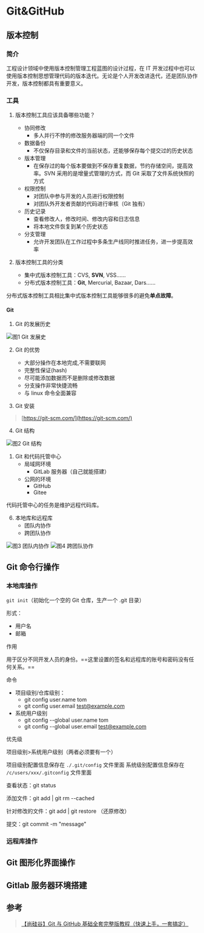 # Git&GitHub

## 版本控制

### 简介

工程设计领域中使用版本控制管理工程蓝图的设计过程，在 IT 开发过程中也可以使用版本控制思想管理代码的版本迭代。无论是个人开发改进迭代，还是团队协作开发，版本控制都具有重要意义。

### 工具

1. 版本控制工具应该具备哪些功能？

   - 协同修改
     - 多人并行不悖的修改服务器端的同一个文件
   - 数据备份
     - 不仅保存目录和文件的当前状态，还能够保存每个提交过的历史状态
   - 版本管理
     - 在保存过的每个版本要做到不保存重复数据，节约存储空间，提高效率。SVN 采用的是增量式管理的方式，而 Git 采取了文件系统快照的方式
   - 权限控制
     - 对团队中参与开发的人员进行权限控制
     - 对团队外开发者贡献的代码进行审核（Git 独有）
   - 历史记录
     - 查看修改人，修改时间、修改内容和日志信息
     - 将本地文件恢复到某个历史状态
   - 分支管理
     - 允许开发团队在工作过程中多条生产线同时推进任务，进一步提高效率

2. 版本控制工具的分类
   - 集中式版本控制工具：CVS, **SVN**, VSS……
   - 分布式版本控制工具：**Git**, Mercurial, Bazaar, Dars……

分布式版本控制工具相比集中式版本控制工具能够很多的避免**单点故障**。

#### Git

1. Git 的发展历史

![图1 Git 发展史](image/01_Linux系统版本控制历史.png)

2. Git 的优势

   - 大部分操作在本地完成,不需要联网
   - 完整性保证(hash)
   - 尽可能添加数据而不是删除或修改数据
   - 分支操作非常快捷流畅
   - 与 linux 命令全面兼容

3. Git 安装

> [https://git-scm.com/](https://git-scm.com/)

4. Git 结构

![图2 Git 结构](image/02_Git结构.png)

1. Git 和代码托管中心
   - 局域网环境
     - GitLab 服务器（自己就能搭建）
   - 公网的环境
     - GitHub
     - Gitee

代码托管中心的任务是维护远程代码库。

6. 本地库和远程库
   - 团队内协作
   - 跨团队协作

![图3 团队内协作](image/03_团队内协作.svg)
![图4 跨团队协作](image/04_跨团队协作.png)

## Git 命令行操作

### 本地库操作


`git init`（初始化一个空的 Git 仓库，生产一个 .git 目录）


形式：

- 用户名
- 邮箱

作用

用于区分不同开发人员的身份。==这里设置的签名和远程库的账号和密码没有任何关系。==

命令

- 项目级别/仓库级别：
  - git config user.name tom
  - git config user.email test@example.com
- 系统用户级别
  - git config --global user.name tom
  - git config --global user.email test@example.com

优先级

项目级别>系统用户级别（两者必须要有一个）

项目级别配置信息保存在 `./.git/config` 文件里面
系统级别配置信息保存在 `/c/users/xxx/.gitconfig` 文件里面

查看状态：git status

添加文件：git add <file> | git rm --cached <file>

针对修改的文件：git add <file> | git restore <file>（还原修改）

提交：git commit -m "message" <file>

### 远程库操作

## Git 图形化界面操作

## Gitlab 服务器环境搭建


## 参考

> [【尚硅谷】Git 与 GitHub 基础全套完整版教程（快速上手，一套搞定）](https://www.bilibili.com/video/BV1pW411A7a5)
